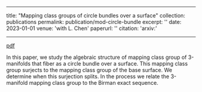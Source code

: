 
---
title: "Mapping class groups of circle bundles over a surface"
collection: publications
permalink: publication/mod-circle-bundle
excerpt: ''
date: 2023-01-01
venue: 'with L. Chen'
paperurl: ''
citation: 'arxiv:'

---

[pdf](http://bena-tshishiku.github.io/files/papers/mod-circle-bundle.pdf)

In this paper, we study the algebraic structure of mapping class group 
of 3-manifolds that fiber as a circle bundle over a surface. 
This mapping class group surjects to the mapping class group of the base surface. 
We determine when this surjection splits. In the process we relate the 3-manifold 
mapping class group to the Birman exact sequence. 


